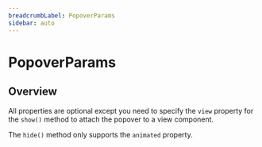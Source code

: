 ```yaml
---
breadcrumbLabel: PopoverParams
sidebar: auto
---
```


# PopoverParams

<ProxySummary/>

## Overview

All properties are optional except you need to specify the `view` property for the `show()`
method to attach the popover to a view component.

The `hide()` method only supports the `animated` property.

<ApiDocs/>
